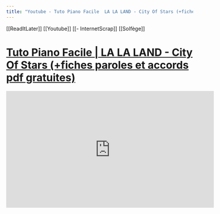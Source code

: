 ```yaml
---
title: "Youtube - Tuto Piano Facile  LA LA LAND - City Of Stars (+fiches paroles et accords pdf gratuites)"
---
```



[[ReadItLater]] [[Youtube]] [[- InternetScrap]] [[Solfège]]

# [Tuto Piano Facile | LA LA LAND - City Of Stars (+fiches paroles et accords pdf gratuites)](https://www.youtube.com/watch?v=QXuI2fZiZRQ)

<iframe width="560" height="315" src="https://www.youtube.com/embed/QXuI2fZiZRQ" title="YouTube video player" frameborder="0" allow="accelerometer; autoplay; clipboard-write; encrypted-media; gyroscope; picture-in-picture" allowfullscreen></iframe>